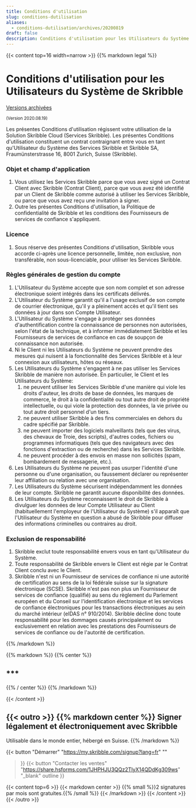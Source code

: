 ```yaml
---
title: Conditions d'utilisation
slug: conditions-dutilisation
aliases:
  - conditions-dutilisation/archives/20200819
draft: false
description: Conditions d'utilisation pour les Utilisateurs du Système de Skribble (2020-08-19)
---
```


{{< content top=16 width=narrow >}}
{{% markdown legal %}}
# Conditions d'utilisation pour les Utilisateurs du Système de Skribble

[Versions archivées](/fr/conditions-dutilisation/archives)

<small>(Version 2020.08.19)</small>

Les présentes Conditions d'utilisation régissent votre utilisation de la Solution Skribble Cloud (Services Skribble). Les présentes Conditions d'utilisation constituent un contrat contraignant entre vous en tant qu'Utilisateur du Système des Services Skribble et Skribble SA, Fraumünsterstrasse 16, 8001 Zurich, Suisse (Skribble).

### 	Objet et champ d'application
1. Vous utilisez les Services Skribble parce que vous avez signé un Contrat Client avec Skribble (Contrat Client), parce que vous avez été identifié par un Client de Skribble comme autorisé à utiliser les Services Skribble, ou parce que vous avez reçu une invitation à signer. 
2. Outre les présentes Conditions d'utilisation, la Politique de confidentialité de Skribble et les conditions des Fournisseurs de services de confiance s'appliquent.

### Licence
1. Sous réserve des présentes Conditions d'utilisation, Skribble vous accorde ci-après une licence personnelle, limitée, non exclusive, non transférable, non sous-licenciable, pour utiliser les Services Skribble.

### Règles générales de gestion du compte
1. L'Utilisateur du Système accepte que son nom complet et son adresse électronique soient intégrés dans les certificats délivrés. 
2. L'Utilisateur du Système garantit qu'il a l'usage exclusif de son compte de courrier électronique, qu'il y a pleinement accès et qu'il tient ses données à jour dans son Compte Utilisateur. 
3. L'Utilisateur du Système s'engage à protéger ses données d'authentification contre la connaissance de personnes non autorisées, selon l'état de la technique, et à informer immédiatement Skribble et les Fournisseurs de services de confiance en cas de soupçon de connaissance non autorisée.
4. Ni le Client ni les Utilisateurs du Système ne peuvent prendre des mesures qui nuisent à la fonctionnalité des Services Skribble et à leur connexion aux utilisateurs, hôtes ou réseaux. 
5. Les Utilisateurs du Système s'engagent à ne pas utiliser les Services Skribble de manière non autorisée. En particulier, le Client et les Utilisateurs du Système:
    1. ne peuvent utiliser les Services Skribble d'une manière qui viole les droits d'auteur, les droits de base de données, les marques de commerce, le droit à la confidentialité ou tout autre droit de propriété intellectuelle, ou qui viole la protection des données, la vie privée ou tout autre droit personnel d'un tiers.
    2. ne peuvent utiliser Skribble à des fins commerciales en dehors du cadre spécifié par Skribble.
    3. ne peuvent importer des logiciels malveillants (tels que des virus, des chevaux de Troie, des scripts), d'autres codes, fichiers ou programmes informatiques (tels que des navigateurs avec des fonctions d'extraction ou de recherche) dans les Services Skribble.
    4. ne peuvent procéder à des envois en masse non sollicités (spam, bombardement de messagerie, etc.).
6. Les Utilisateurs du Système ne peuvent pas usurper l'identité d'une personne ou d'une organisation, ou faussement déclarer ou représenter leur affiliation ou relation avec une organisation.
7. Les Utilisateurs du Système sécurisent indépendamment les données de leur compte. Skribble ne garantit aucune disponibilité des données.
8. Les Utilisateurs du Système reconnaissent le droit de Skribble à divulguer les données de leur Compte Utilisateur au Client (habituellement l'employeur de l'Utilisateur du Système) s'il apparaît que l'Utilisateur du Système en question a abusé de Skribble pour diffuser des informations criminelles ou contraires au droit.

### Exclusion de responsabilité
1. Skribble exclut toute responsabilité envers vous en tant qu'Utilisateur du Système. 
2. Toute responsabilité de Skribble envers le Client est régie par le Contrat Client conclu avec le Client. 
3. Skribble n'est ni un Fournisseur de services de confiance ni une autorité de certification au sens de la loi fédérale suisse sur la signature électronique (SCSE). Skribble n'est pas non plus un Fournisseur de services de confiance (qualifié) au sens du règlement du Parlement européen et du Conseil sur l'identification électronique et les services de confiance électroniques pour les transactions électroniques au sein du marché intérieur (eIDAS n° 910/2014). Skribble décline donc toute responsabilité pour les dommages causés principalement ou exclusivement en relation avec les prestations des Fournisseurs de services de confiance ou de l'autorité de certification.

{{% /markdown %}}

{{% markdown %}}
{{% center %}}
## ***
{{% / center %}}
{{% /markdown %}}

{{< /content >}}

[//]: # (--------------------------------------------------------------------------------------------------------------)

{{< outro >}}
{{% markdown center %}}
Signer légalement et électroniquement 
avec Skribble
---
Utilisable dans le monde entier, hébergé en Suisse.
{{% /markdown %}}

{{< button
  "Démarrer"
  "https://my.skribble.com/signup?lang=fr"
  ""
>}}
{{< button
  "Contacter les ventes"
  "https://share.hsforms.com/1JHPHJU3QQz2TlyX14QDdKg309ws"
  "_blank"
  outline
>}}

{{< content top=6 >}}
{{< markdown center >}}
{{% small %}}2 signatures par mois sont gratuites.{{% /small %}} 
{{< /markdown >}}
{{< /content >}}
{{< /outro >}}
